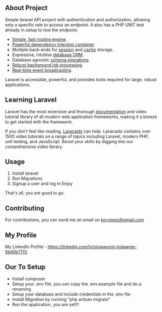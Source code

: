 
## About Project

Simple laravel API project with authentication and authorization, allowing only a specific role to access an endpoint.
It also has a PHP UNIT test already in setup to test the endpoint.

- [Simple, fast routing engine](https://laravel.com/docs/routing).
- [Powerful dependency injection container](https://laravel.com/docs/container).
- Multiple back-ends for [session](https://laravel.com/docs/session) and [cache](https://laravel.com/docs/cache) storage.
- Expressive, intuitive [database ORM](https://laravel.com/docs/eloquent).
- Database agnostic [schema migrations](https://laravel.com/docs/migrations).
- [Robust background job processing](https://laravel.com/docs/queues).
- [Real-time event broadcasting](https://laravel.com/docs/broadcasting).

Laravel is accessible, powerful, and provides tools required for large, robust applications.

## Learning Laravel

Laravel has the most extensive and thorough [documentation](https://laravel.com/docs) and video tutorial library of all modern web application frameworks, making it a breeze to get started with the framework.

If you don't feel like reading, [Laracasts](https://laracasts.com) can help. Laracasts contains over 1500 video tutorials on a range of topics including Laravel, modern PHP, unit testing, and JavaScript. Boost your skills by digging into our comprehensive video library.

## Usage
1. Install laravel
2. Run Migrations
3. Signup a user and log in
Enjoy

That's all, you are good to go.

## Contributing

For contributions, you can send me an email on koryoesz@gmail.com

## My Profile

My LinkedIn Profile - https://linkedin.com/in/oluwayomi-kolawole-5b40b7111/

## Our To Setup

- Install composer
- Setup your .env file, you can copy the .env.example file and do a renaming
- Setup your database and include credentials in the .env file
- Install Migration by running "php artisan migrate"
- Run the application, you are set!!!